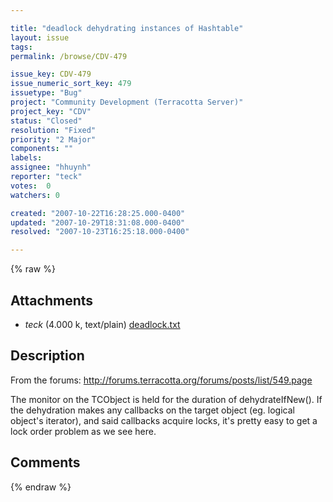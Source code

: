 ```yaml
---

title: "deadlock dehydrating instances of Hashtable"
layout: issue
tags: 
permalink: /browse/CDV-479

issue_key: CDV-479
issue_numeric_sort_key: 479
issuetype: "Bug"
project: "Community Development (Terracotta Server)"
project_key: "CDV"
status: "Closed"
resolution: "Fixed"
priority: "2 Major"
components: ""
labels: 
assignee: "hhuynh"
reporter: "teck"
votes:  0
watchers: 0

created: "2007-10-22T16:28:25.000-0400"
updated: "2007-10-29T18:31:08.000-0400"
resolved: "2007-10-23T16:25:18.000-0400"

---
```




{% raw %}


## Attachments
  
* <em>teck</em> (4.000 k, text/plain) [deadlock.txt](/attachments/CDV/CDV-479/deadlock.txt)
  



## Description

<div markdown="1" class="description">

From the forums: http://forums.terracotta.org/forums/posts/list/549.page

The monitor on the TCObject is held for the duration of dehydrateIfNew(). If the dehydration makes any callbacks on the target object (eg. logical object's iterator), and said callbacks acquire locks, it's pretty easy to get a lock order problem as we see here.


</div>

## Comments



{% endraw %}
